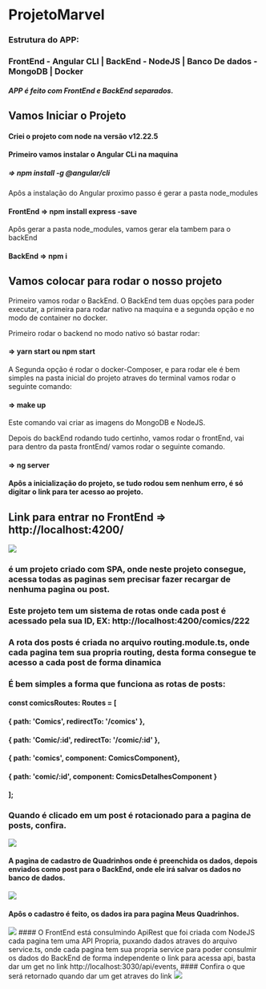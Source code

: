# ProjetoMarvel

### Estrutura do APP:
### FrontEnd - Angular CLI | BackEnd - NodeJS | Banco De dados - MongoDB | Docker
##### APP é feito com FrontEnd e BackEnd separados.



## Vamos Iniciar o Projeto

#### Criei o projeto com node na versão v12.22.5

#### Primeiro vamos instalar o Angular CLi na maquina
##### => npm install -g @angular/cli

Apôs a instalação do Angular proximo passo é gerar a pasta node_modules 
#### FrontEnd => npm install express -save

Apôs gerar a pasta node_modules, vamos gerar ela tambem para o backEnd
#### BackEnd => npm i

## Vamos colocar para rodar o nosso projeto

Primeiro vamos rodar o BackEnd. O BackEnd tem duas opções para poder executar, a primeira para rodar nativo na maquina e a segunda opção e no modo de container no docker.

Primeiro rodar o backend no modo nativo só bastar rodar:

#### => yarn start ou npm start

A Segunda opção é rodar o docker-Composer, e para rodar ele é bem simples
na pasta inicial do projeto atraves do terminal vamos rodar o seguinte comando:

#### => make up

Este comando vai criar as imagens do MongoDB e NodeJS.

Depois do backEnd rodando tudo certinho, vamos rodar o frontEnd, vai para dentro da pasta frontEnd/ vamos rodar o seguinte comando.

#### => ng server

#### Apôs a inicialização do projeto, se tudo rodou sem nenhum erro, é só digitar o link para ter acesso ao projeto.
## Link para entrar no FrontEnd => http://localhost:4200/
<img src="https://github.com/mikaelangelo12/meuPet/blob/master/projetoMavelCAPA.png?raw=true">

### é um projeto criado com SPA, onde neste projeto consegue, acessa todas as paginas sem precisar fazer recargar de nenhuma pagina ou post.
### Este projeto tem um sistema de rotas onde cada post é acessado pela sua ID, EX: http://localhost:4200/comics/222

### A rota dos posts é criada no arquivo routing.module.ts, onde cada pagina tem sua propria routing, desta forma consegue te acesso a cada post de forma dinamica
### É bem simples a forma que funciona as rotas de posts:

#### const comicsRoutes: Routes = [
####   { path: 'Comics', redirectTo: '/comics' },
####   { path: 'Comic/:id', redirectTo: '/comic/:id' },
####   { path: 'comics',  component: ComicsComponent},
####   { path: 'comic/:id', component: ComicsDetalhesComponent }
#### ];

### Quando é clicado em um post é rotacionado para a pagina de posts, confira.
<img src="https://github.com/mikaelangelo12/meuPet/blob/master/projetoMavelpost.png?raw=true">

#### A pagina de cadastro de Quadrinhos onde é preenchida os dados, depois enviados como post para o BackEnd, onde ele irá salvar os dados no banco de dados.
<img src="https://github.com/mikaelangelo12/meuPet/blob/master/projetoMavelcadastro.png?raw=true">

#### Apôs o cadastro é feito, os dados ira para pagina Meus Quadrinhos.
<img src="https://github.com/mikaelangelo12/meuPet/blob/master/projetoMavelmeusQUadrinhos.png?raw=true">
#### O FrontEnd está consulmindo ApiRest que foi criada com NodeJS cada pagina tem uma API Propria, puxando dados atraves do arquivo service.ts, onde cada pagina tem sua propria service para poder consulmir os dados do BackEnd de forma independente o link para acessa api, basta dar um get no link http://localhost:3030/api/events,
#### Confira o que será retornado quando dar um get atraves do link
<img src="https://github.com/mikaelangelo12/meuPet/blob/master/apiMarvel.png?raw=true">






